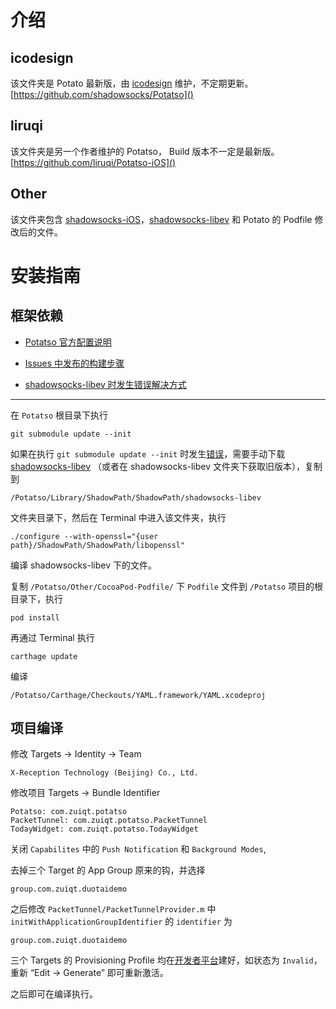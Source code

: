 # 介绍
## icodesign
该文件夹是 Potato 最新版，由 [icodesign][1] 维护，不定期更新。
[https://github.com/shadowsocks/Potatso]() 

## liruqi
该文件夹是另一个作者维护的 Potatso， Build 版本不一定是最新版。
[https://github.com/liruqi/Potatso-iOS]()

## Other
该文件夹包含 [shadowsocks-iOS][4]，[shadowsocks-libev][5] 和 Potato 的 Podfile 修改后的文件。


# 安装指南
## 框架依赖

- [Potatso 官方配置说明][6]

- [Issues 中发布的构建步骤][7]

- [shadowsocks-libev 时发生错误解决方式][8]

---- 
在 `Potatso` 根目录下执行

	git submodule update --init

如果在执行  `git submodule update --init` 时发生[错误][9]，需要手动下载 [shadowsocks-libev][10] （或者在 shadowsocks-libev 文件夹下获取旧版本），复制到 

	/Potatso/Library/ShadowPath/ShadowPath/shadowsocks-libev 

文件夹目录下，然后在 Terminal 中进入该文件夹，执行 

	./configure --with-openssl="{user path}/ShadowPath/ShadowPath/libopenssl"

编译 shadowsocks-libev 下的文件。
   
复制 `/Potatso/Other/CocoaPod-Podfile/` 下 `Podfile` 文件到 `/Potatso` 项目的根目录下，执行 

	pod install

再通过 Terminal 执行
 
	carthage update

编译 

	/Potatso/Carthage/Checkouts/YAML.framework/YAML.xcodeproj

## 项目编译
修改 Targets -\> Identity -\> Team 

	X-Reception Technology (Beijing) Co., Ltd.

修改项目 Targets -\> Bundle Identifier

	Potatso: com.zuiqt.potatso
	PacketTunnel: com.zuiqt.potatso.PacketTunnel
	TodayWidget: com.zuiqt.potatso.TodayWidget 

关闭 `Capabilites` 中的 `Push Notification` 和 `Background Modes`,

去掉三个 Target 的 App Group 原来的钩，并选择 

	group.com.zuiqt.duotaidemo 

之后修改 `PacketTunnel/PacketTunnelProvider.m` 中 `initWithApplicationGroupIdentifier` 的 `identifier` 为

	group.com.zuiqt.duotaidemo 

三个 Targets 的 Provisioning Profile 均在[开发者平台][11]建好，如状态为 `Invalid`，重新 “Edit -\> Generate” 即可重新激活。
   
之后即可在编译执行。 






[1]:	https://github.com/icodesign
[4]:	https://github.com/liruqi/shadowsocks-iOS
[5]:	https://github.com/shadowsocks/shadowsocks-libev
[6]:	https://github.com/shadowsocks/Potatso/wiki/Setup-Guide
[7]:	https://github.com/shadowsocks/Potatso/issues/12
[8]:	https://github.com/shadowsocks/Potatso/issues/46
[9]:	https://github.com/shadowsocks/Potatso/issues/46
[10]:	https://github.com/shadowsocks/shadowsocks-libev
[11]:	https://developer.apple.com/account/ios/profile/